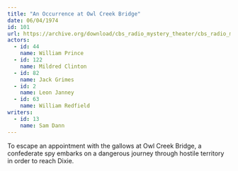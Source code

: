 ```yaml
---
title: "An Occurrence at Owl Creek Bridge"
date: 06/04/1974
id: 101
url: https://archive.org/download/cbs_radio_mystery_theater/cbs_radio_mystery_theater-0101-0150.zip/cbs_radio_mystery_theater-0101-0150%2Fcbsrmt_0101_an_occurrence_at_owl_creek_bridge.mp3
actors:  
  - id: 44
    name: William Prince  
  - id: 122
    name: Mildred Clinton  
  - id: 82
    name: Jack Grimes  
  - id: 2
    name: Leon Janney  
  - id: 63
    name: William Redfield
writers:  
  - id: 13
    name: Sam Dann
---
```

To escape an appointment with the gallows at Owl Creek Bridge, a confederate spy embarks on a dangerous journey through hostile territory in order to reach Dixie.